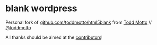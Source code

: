 # blank wordpress

Personal fork of [github.com/toddmotto/html5blank](https://github.com/toddmotto/html5blank) from [Todd Motto](http://toddmotto.com) // [@toddmotto](http://twitter.com/toddmotto)

All thanks should be aimed at the [contributors](https://github.com/toddmotto/html5blank/graphs/contributors)!
